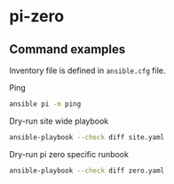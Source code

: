 # pi-zero

## Command examples

Inventory file is defined in `ansible.cfg` file.

Ping
```sh
ansible pi -m ping
```

Dry-run site wide playbook 
```sh
ansible-playbook --check diff site.yaml
```

Dry-run pi zero specific runbook
```sh
ansible-playbook --check diff zero.yaml
```
